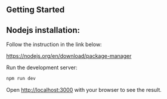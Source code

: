 ## Getting Started

Nodejs installation:
---

Follow the instruction in the link below:

https://nodejs.org/en/download/package-manager

Run the development server:

```bash
npm run dev
```

Open [http://localhost:3000](http://localhost:3000) with your browser to see the result.
